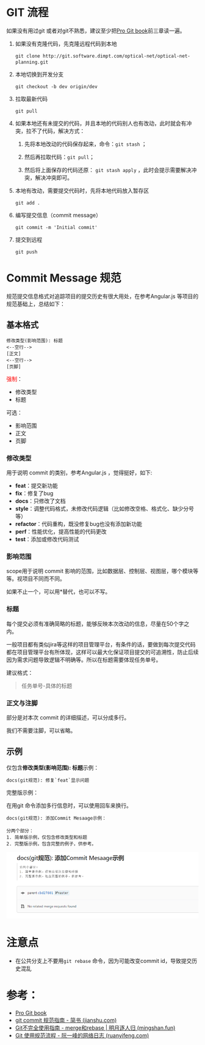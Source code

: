 

# GIT 流程

如果没有用过git 或者对git不熟悉，建议至少把[Pro Git book](https://git-scm.com/book/zh/v2)前三章读一遍。

1. 如果没有克隆代码，先克隆远程代码到本地
   ```
   git clone http://git.software.dimpt.com/optical-net/optical-net-planning.git
   ```
   
2. 本地切换到开发分支
   ```
   git checkout -b dev origin/dev
   ```
   
3. 拉取最新代码
   ```
   git pull
   ```
   
4. 如果本地还有未提交的代码，并且本地的代码别人也有改动，此时就会有冲突，拉不了代码，解决方式：

   1. 先将本地改动的代码保存起来，命令：`git stash` ；
   
   2. 然后再拉取代码：`git pull`；
   
   3. 然后将上面保存的代码还原： `git stash apply` ，此时会提示需要解决冲突，解决冲突即可。
   
5. 本地有改动，需要提交代码时，先将本地代码放入暂存区

   ```
   git add .
   ```

6. 编写提交信息（commit message）
   ```
   git commit -m 'Initial commit'
   ```

7. 提交到远程
   ```
   git push
   ```

# Commit Message 规范

规范提交信息格式对追踪项目的提交历史有很大用处，在参考Angular.js 等项目的规范基础上，总结如下：

## 基本格式

```text
修改类型(影响范围): 标题
<--空行-->
[正文]
<--空行-->
[页脚]
```

<font color='red'>强制</font>：

 - 修改类型
 - 标题

可选：

- 影响范围
- 正文
- 页脚

### 修改类型

用于说明 commit 的类别，参考Angular.js ，觉得挺好，如下:

- **feat**：提交新功能
- **fix**：修复了bug
- **docs**：只修改了文档
- **style**：调整代码格式，未修改代码逻辑（比如修改空格、格式化、缺少分号等）
- **refactor**：代码重构，既没修复bug也没有添加新功能
- **perf**：性能优化，提高性能的代码更改
- **test**：添加或修改代码测试

### 影响范围

scope用于说明 commit 影响的范围，比如数据层、控制层、视图层，哪个模块等等。视项目不同而不同。

如果不止一个，可以用*替代，也可以不写。

### 标题

每个提交必须有准确简略的标题，能够反映本次改动的信息，尽量在50个字之内。

一般项目都有类似jira等这样的项目管理平台，有条件的话，要做到每次提交代码都在项目管理平台有所体现，这样可以最大化保证项目提交的可追溯性，防止后续因为需求问题导致逻辑不明确等。所以在标题需要体现任务单号。

建议格式：

> 任务单号-具体的标题

### 正文与注脚

部分是对本次 commit 的详细描述，可以分成多行。

我们不需要注脚，可以省略。

## 示例

仅包含**修改类型(影响范围): 标题**示例：

```
docs(git规范): 修复`feat`显示问题
```

完整版示例：

在用git 命令添加多行信息时，可以使用回车来换行。

```
docs(git规范): 添加Commit Mesaage示例：

分两个部分：
1. 简单版示例，仅包含修改类型和标题
2. 完整版示例，包含完整的例子，供参考。
```

![image](./imgs/git_commit_multi_line_demo.png)

# 注意点

- 在公共分支上不要用`git rebase` 命令，因为可能改变commit id，导致提交历史混乱 

# 参考：

- [Pro Git book](https://git-scm.com/book/zh/v2)
- [git commit 规范指南 - 简书 (jianshu.com)](https://www.jianshu.com/p/201bd81e7dc9)
- [Git不完全使用指南 - merge和rebase | 明月逐人归 (mingshan.fun)](https://mingshan.fun/2018/12/23/merge-rebase/)
- [Git 使用规范流程 - 阮一峰的网络日志 (ruanyifeng.com)](http://ruanyifeng.com/blog/2015/08/git-use-process.html)

